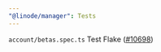 ```yaml
---
"@linode/manager": Tests
---
```


`account/betas.spec.ts` Test Flake  ([#10698](https://github.com/linode/manager/pull/10698))

